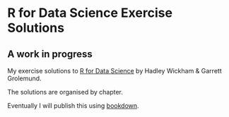 # R for Data Science Exercise Solutions

## A work in progress

My exercise solutions to [R for Data Science](http://r4ds.had.co.nz/) by Hadley Wickham & Garrett Grolemund.

The solutions are organised by chapter.

Eventually I will publish this using [bookdown](https://bookdown.org/).

